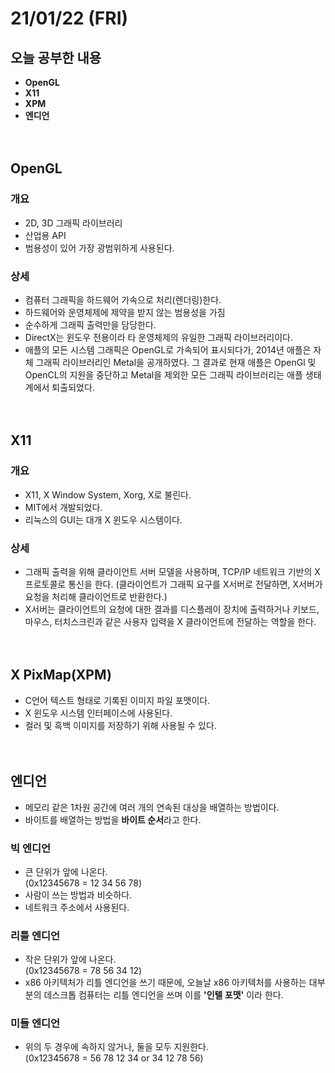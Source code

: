 # 21/01/22 (FRI)

## 오늘 공부한 내용

- **OpenGL**
- **X11**
- **XPM**
- **엔디언**  
<br><br>

## OpenGL

### 개요

- 2D, 3D 그래픽 라이브러리
- 산업용 API
- 범용성이 있어 가장 광범위하게 사용된다.

### 상세

- 컴퓨터 그래픽을 하드웨어 가속으로 처리(렌더링)한다.
- 하드웨어와 운영체제에 제약을 받지 않는 범용성을 가짐
- 순수하게 그래픽 출력만을 담당한다.
- DirectX는 윈도우 전용이라 타 운영체제의 유일한 그래픽 라이브러리이다.
- 애플의 모든 시스템 그래픽은 OpenGL로 가속되어 표시되다가, 2014년 애플은 자체 그래픽 라이브러리인 Metal을 공개하였다. 그 결과로 현재 애플은 OpenGl 및 OpenCL의 지원을 중단하고 Metal을 제외한 모든 그래픽 라이브러리는 애플 생태계에서 퇴출되었다.  
<br><br>

## X11

### 개요

- X11, X Window System, Xorg, X로 불린다.
- MIT에서 개발되었다.
- 리눅스의 GUI는 대개 X 윈도우 시스템이다.

### 상세

- 그래픽 출력을 위해 클라이언트 서버 모델을 사용하며, TCP/IP 네트워크 기반의 X 프로토콜로 통신을 한다. (클라이언트가 그래픽 요구를 X서버로 전달하면, X서버가 요청을 처리해 클라이언트로 반환한다.)
- X서버는 클라이언트의 요청에 대한 결과를 디스플레이 장치에 출력하거나 키보드, 마우스, 터치스크린과 같은 사용자 입력을 X 클라이언트에 전달하는 역할을 한다.  
<br><br>

## X PixMap(XPM)

- C언어 텍스트 형태로 기록된 이미지 파일 포맷이다.
- X 윈도우 시스템 인터페이스에 사용된다.
- 컬러 및 흑백 이미지를 저장하기 위해 사용될 수 있다.  
<br><br>

## 엔디언

- 메모리 같은 1차원 공간에 여러 개의 연속된 대상을 배열하는 방법이다.
- 바이트를 배열하는 방법을 **바이트 순서**라고 한다.  

### 빅 엔디언

- 큰 단위가 앞에 나온다.  
(0x12345678 = 12 34 56 78)
- 사람이 쓰는 방법과 비슷하다.
- 네트워크 주소에서 사용된다.

### 리틀 엔디언

- 작은 단위가 앞에 나온다.  
(0x12345678 = 78 56 34 12)
- x86 아키텍처가 리틀 엔디언을 쓰기 때문에, 오늘날 x86 아키텍처를 사용하는 대부분의 데스크톱 컴퓨터는 리틀 엔디언을 쓰며 이를 **'인텔 포맷'** 이라 한다.

### 미들 엔디언

- 위의 두 경우에 속하지 않거나, 둘을 모두 지원한다.  
(0x12345678 = 56 78 12 34 or 34 12 78 56)

